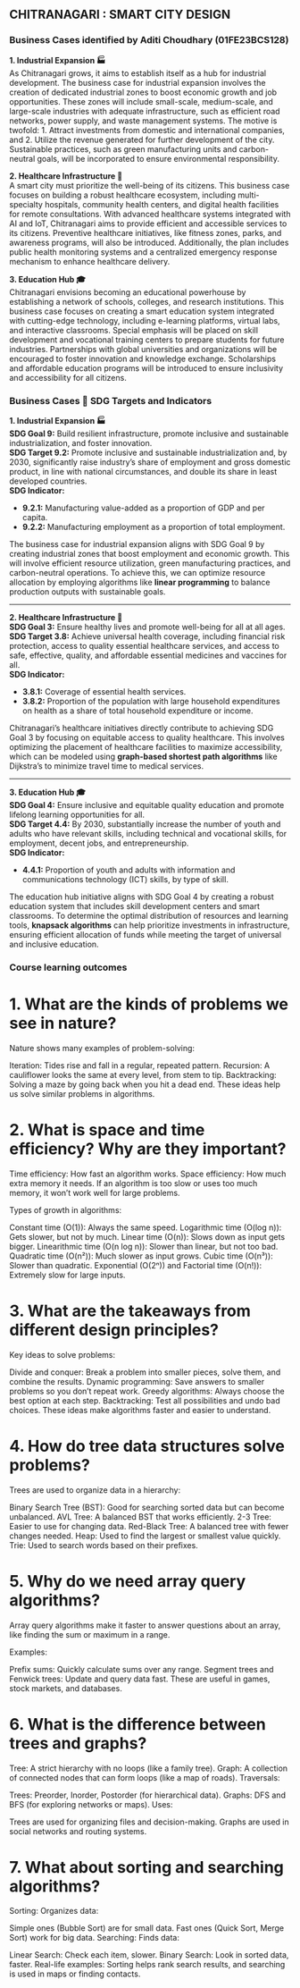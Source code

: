 ## CHITRANAGARI : SMART CITY DESIGN 

### Business Cases identified by Aditi Choudhary (01FE23BCS128)

**1. Industrial Expansion 🏭**  
As Chitranagari grows, it aims to establish itself as a hub for industrial development. The business case for industrial expansion involves the creation of dedicated industrial zones to boost economic growth and job opportunities. These zones will include small-scale, medium-scale, and large-scale industries with adequate infrastructure, such as efficient road networks, power supply, and waste management systems. The motive is twofold: 1. Attract investments from domestic and international companies, and 2. Utilize the revenue generated for further development of the city. Sustainable practices, such as green manufacturing units and carbon-neutral goals, will be incorporated to ensure environmental responsibility.

**2. Healthcare Infrastructure 🏥**  
A smart city must prioritize the well-being of its citizens. This business case focuses on building a robust healthcare ecosystem, including multi-specialty hospitals, community health centers, and digital health facilities for remote consultations. With advanced healthcare systems integrated with AI and IoT, Chitranagari aims to provide efficient and accessible services to its citizens. Preventive healthcare initiatives, like fitness zones, parks, and awareness programs, will also be introduced. Additionally, the plan includes public health monitoring systems and a centralized emergency response mechanism to enhance healthcare delivery.

**3. Education Hub 🎓**  
Chitranagari envisions becoming an educational powerhouse by establishing a network of schools, colleges, and research institutions. This business case focuses on creating a smart education system integrated with cutting-edge technology, including e-learning platforms, virtual labs, and interactive classrooms. Special emphasis will be placed on skill development and vocational training centers to prepare students for future industries. Partnerships with global universities and organizations will be encouraged to foster innovation and knowledge exchange. Scholarships and affordable education programs will be introduced to ensure inclusivity and accessibility for all citizens.

### Business Cases 🤝 SDG Targets and Indicators  

**1. Industrial Expansion 🏭**  
**SDG Goal 9:** Build resilient infrastructure, promote inclusive and sustainable industrialization, and foster innovation.  
**SDG Target 9.2:** Promote inclusive and sustainable industrialization and, by 2030, significantly raise industry’s share of employment and gross domestic product, in line with national circumstances, and double its share in least developed countries.  
**SDG Indicator:**  
- **9.2.1:** Manufacturing value-added as a proportion of GDP and per capita.  
- **9.2.2:** Manufacturing employment as a proportion of total employment.  

The business case for industrial expansion aligns with SDG Goal 9 by creating industrial zones that boost employment and economic growth. This will involve efficient resource utilization, green manufacturing practices, and carbon-neutral operations. To achieve this, we can optimize resource allocation by employing algorithms like **linear programming** to balance production outputs with sustainable goals.  

---

**2. Healthcare Infrastructure 🏥**  
**SDG Goal 3:** Ensure healthy lives and promote well-being for all at all ages.  
**SDG Target 3.8:** Achieve universal health coverage, including financial risk protection, access to quality essential healthcare services, and access to safe, effective, quality, and affordable essential medicines and vaccines for all.  
**SDG Indicator:**  
- **3.8.1:** Coverage of essential health services.  
- **3.8.2:** Proportion of the population with large household expenditures on health as a share of total household expenditure or income.  

Chitranagari’s healthcare initiatives directly contribute to achieving SDG Goal 3 by focusing on equitable access to quality healthcare. This involves optimizing the placement of healthcare facilities to maximize accessibility, which can be modeled using **graph-based shortest path algorithms** like Dijkstra’s to minimize travel time to medical services.  

---

**3. Education Hub 🎓**  
**SDG Goal 4:** Ensure inclusive and equitable quality education and promote lifelong learning opportunities for all.  
**SDG Target 4.4:** By 2030, substantially increase the number of youth and adults who have relevant skills, including technical and vocational skills, for employment, decent jobs, and entrepreneurship.  
**SDG Indicator:**  
- **4.4.1:** Proportion of youth and adults with information and communications technology (ICT) skills, by type of skill.  

The education hub initiative aligns with SDG Goal 4 by creating a robust education system that includes skill development centers and smart classrooms. To determine the optimal distribution of resources and learning tools, **knapsack algorithms** can help prioritize investments in infrastructure, ensuring efficient allocation of funds while meeting the target of universal and inclusive education.  

### Course learning outcomes
# 1. What are the kinds of problems we see in nature?
Nature shows many examples of problem-solving:

Iteration: Tides rise and fall in a regular, repeated pattern.
Recursion: A cauliflower looks the same at every level, from stem to tip.
Backtracking: Solving a maze by going back when you hit a dead end.
These ideas help us solve similar problems in algorithms.

# 2. What is space and time efficiency? Why are they important?
Time efficiency: How fast an algorithm works.
Space efficiency: How much extra memory it needs.
If an algorithm is too slow or uses too much memory, it won’t work well for large problems.

Types of growth in algorithms:

Constant time (O(1)): Always the same speed.
Logarithmic time (O(log n)): Gets slower, but not by much.
Linear time (O(n)): Slows down as input gets bigger.
Linearithmic time (O(n log n)): Slower than linear, but not too bad.
Quadratic time (O(n²)): Much slower as input grows.
Cubic time (O(n³)): Slower than quadratic.
Exponential (O(2ⁿ)) and Factorial time (O(n!)): Extremely slow for large inputs.

# 3. What are the takeaways from different design principles?
Key ideas to solve problems:

Divide and conquer: Break a problem into smaller pieces, solve them, and combine the results.
Dynamic programming: Save answers to smaller problems so you don’t repeat work.
Greedy algorithms: Always choose the best option at each step.
Backtracking: Test all possibilities and undo bad choices.
These ideas make algorithms faster and easier to understand.

# 4. How do tree data structures solve problems?
Trees are used to organize data in a hierarchy:

Binary Search Tree (BST): Good for searching sorted data but can become unbalanced.
AVL Tree: A balanced BST that works efficiently.
2-3 Tree: Easier to use for changing data.
Red-Black Tree: A balanced tree with fewer changes needed.
Heap: Used to find the largest or smallest value quickly.
Trie: Used to search words based on their prefixes.

# 5. Why do we need array query algorithms?
Array query algorithms make it faster to answer questions about an array, like finding the sum or maximum in a range.

Examples:

Prefix sums: Quickly calculate sums over any range.
Segment trees and Fenwick trees: Update and query data fast.
These are useful in games, stock markets, and databases.

# 6. What is the difference between trees and graphs?
Tree: A strict hierarchy with no loops (like a family tree).
Graph: A collection of connected nodes that can form loops (like a map of roads).
Traversals:

Trees: Preorder, Inorder, Postorder (for hierarchical data).
Graphs: DFS and BFS (for exploring networks or maps).
Uses:

Trees are used for organizing files and decision-making.
Graphs are used in social networks and routing systems.
# 7. What about sorting and searching algorithms?
Sorting: Organizes data:

Simple ones (Bubble Sort) are for small data.
Fast ones (Quick Sort, Merge Sort) work for big data.
Searching: Finds data:

Linear Search: Check each item, slower.
Binary Search: Look in sorted data, faster.
Real-life examples: Sorting helps rank search results, and searching is used in maps or finding contacts.


